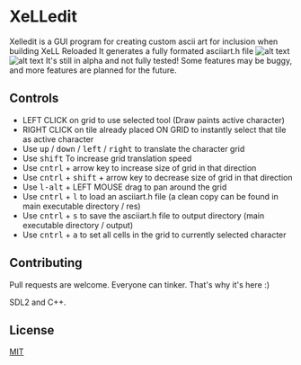 # XeLLedit

Xelledit is a GUI program for creating custom ascii art for inclusion when building XeLL Reloaded
It generates a fully formated asciiart.h file
![alt text](https://cavaliere.codes/images/XellEdit.png)
![alt text](https://cavaliere.codes/files/xelledit.jpg)
It's still in alpha and not fully tested! Some features may be buggy, and more features are planned for the future. 
## Controls

- LEFT CLICK on grid to use selected tool (Draw paints active character)
- RIGHT CLICK on tile already placed ON GRID to instantly select that tile as active character
- Use <kbd>up</kbd> / <kbd>down</kbd> / <kbd>left</kbd> / <kbd>right</kbd> to translate the character grid
- Use <kbd>shift</kbd>  To increase grid translation speed
- Use <kbd>cntrl</kbd> + arrow key to increase size of grid in that direction
- Use <kbd>cntrl</kbd> + <kbd>shift</kbd> + arrow key to decrease size of grid in that direction
- Use <kbd>l-alt</kbd> + LEFT MOUSE drag to pan around the grid
- Use <kbd>cntrl</kbd> + <kbd>l</kbd> to load an asciiart.h file (a clean copy can be found in main executable directory / res)
- Use <kbd>cntrl</kbd> + <kbd>s</kbd> to save the asciiart.h file to output directory (main executable directory / output)
- Use <kbd>cntrl</kbd> + <kbd>a</kbd> to set all cells in the grid to currently selected character

## Contributing

Pull requests are welcome. Everyone can tinker. That's why it's here :)

SDL2 and C++.

## License

[MIT](https://choosealicense.com/licenses/mit/)
